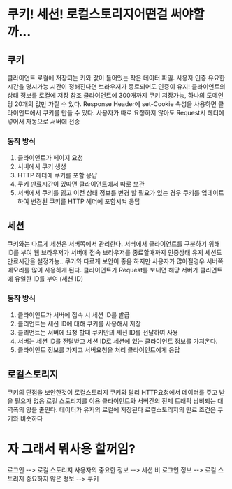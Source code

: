 # 쿠키! 세션! 로컬스토리지어떤걸 써야할까...

## 쿠키

클라이언트 로컬에 저장되는 키와 값이 들어있는 작은 데이터 파일.
사용자 인증 유요한 시간을 명시가능
시간이 정해진다면 브라우저가 종료되어도 인증이 유지!
클라이언트의 상태 정보를 로컬에 저장 참조
클라이언트에 300개까지 쿠키 저장가능, 하나의 도메인당 20개의 값만 가질 수 있다.
Response Header에 set-Cookie 속성을 사용하면 클라이언트에서 쿠키를 만들 수 있다.
사용자가 따로 요청하지 않아도 Request시 헤더에 넣어서 자동으로 서버에 전송

### 동작 방식
1. 클라이언트가 페이지 요청
2. 서버에서 쿠키 생성
3. HTTP 헤더에 쿠키를 포함 응답
4. 쿠키 만료시간이 있따면 클라이언트에서 따로 보관
5. 서버에서 쿠키를 읽고 이전 상태 정보를 변경 할 필요가 있는 경우 쿠키를 업데이트 하여
	변경된 쿠키를 HTTP 헤더에 포함시켜 응답
    

## 세션
쿠키와는 다르게 세션은 서버쪽에서 관리한다.
서버에서 클라이언트를 구분하기 위해 ID를 부여 웹 브라우저가 서버에 접속 브라우저를 종료할때까지 인증상태 유지
세션도 만료시간을 설정가능..
쿠키와 다르게 보안이 좋음 하지만 사용자가 많아질경우 서버쪽 메모리를 많이 사용하게 된다.
클라이언트가 Request를 보내면 해당 서버가 클리언트에 유일한 ID를 부여 (세션 ID)

### 동작 방식
1. 클라이언트가 서버에 접속 시 세션 ID를 발급
2. 클리언트는 세션 ID에 대해 쿠키를 사용해서 저장
3. 클리언트는 서버에 요청 할때 쿠키안의 세션 ID를 전달하여 사용
4. 서버는 세션 ID를 전달받고 세션 ID로 세션에 있는 클라이언트 정보를 가져온다.
5. 클라이언트 정보를 가지고 서버요청을 처리 클라이언트에게 응답

## 로컬스토리지
쿠키의 단점을 보안한것이 로컬스토리지
쿠키와 달리 HTTP요청에서 데이터를 주고 받을 필요가 없음
로컬 스토리지를 이용 클라이언트와 서버간의 전체 트래픽 낭비되는 대역폭의 양을 줄인다.
데이터가 유저의 로컬에 저장된다
로컬스토리지의 만료 조건은 쿠키와 비슷하다 




# 자 그래서 뭐사용 할꺼임?

로그인 --> 로컬 스토리지
사용자의 중요한 정보 --> 세션
비 로그인 정보 --> 로컬 스토리지
중요하지 않은 정보 --> 쿠키